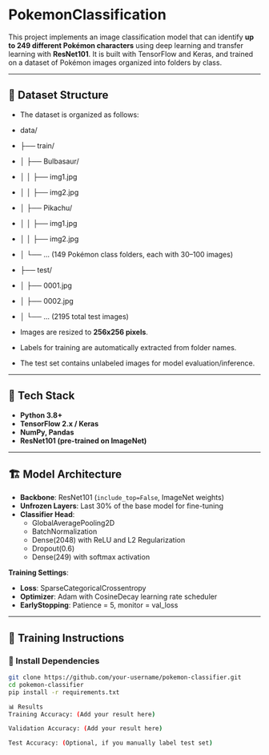 # PokemonClassification
This project implements an image classification model that can identify **up to 249 different Pokémon characters** using deep learning and transfer learning with **ResNet101**. It is built with TensorFlow and Keras, and trained on a dataset of Pokémon images organized into folders by class.

---

## 📂 Dataset Structure

- The dataset is organized as follows:
- data/ 
- ├── train/
- │ ├── Bulbasaur/
- │ │ ├── img1.jpg
- │ │ ├── img2.jpg
- │ ├── Pikachu/
- │ │ ├── img1.jpg
- │ │ ├── img2.jpg
- │ └── ... (149 Pokémon class folders, each with 30–100 images)
- ├── test/
- │ ├── 0001.jpg
- │ ├── 0002.jpg
- │ └── ... (2195 total test images)

- Images are resized to **256x256 pixels**.
- Labels for training are automatically extracted from folder names.
- The test set contains unlabeled images for model evaluation/inference.

---

## 🧰 Tech Stack

- **Python 3.8+**
- **TensorFlow 2.x / Keras**
- **NumPy, Pandas**
- **ResNet101 (pre-trained on ImageNet)**

---

## 🏗️ Model Architecture

- **Backbone**: ResNet101 (`include_top=False`, ImageNet weights)
- **Unfrozen Layers**: Last 30% of the base model for fine-tuning
- **Classifier Head**:
  - GlobalAveragePooling2D
  - BatchNormalization
  - Dense(2048) with ReLU and L2 Regularization
  - Dropout(0.6)
  - Dense(249) with softmax activation

**Training Settings**:
- **Loss**: SparseCategoricalCrossentropy
- **Optimizer**: Adam with CosineDecay learning rate scheduler
- **EarlyStopping**: Patience = 5, monitor = val_loss

---

## 🧪 Training Instructions

### 🔧 Install Dependencies

```bash
git clone https://github.com/your-username/pokemon-classifier.git
cd pokemon-classifier
pip install -r requirements.txt

📊 Results
Training Accuracy: (Add your result here)

Validation Accuracy: (Add your result here)

Test Accuracy: (Optional, if you manually label test set)
